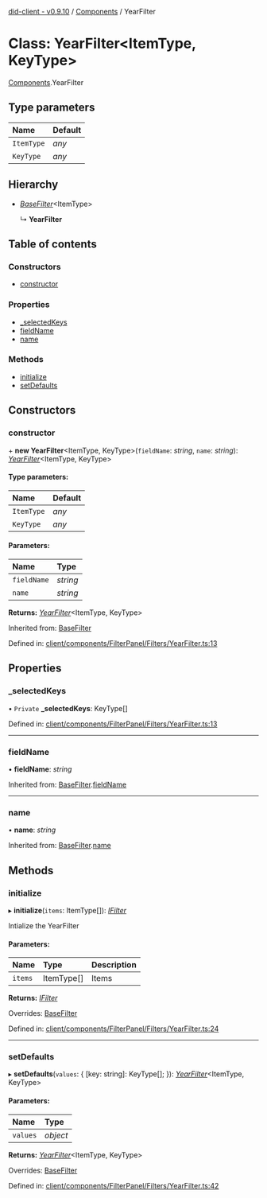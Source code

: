 [did-client - v0.9.10](../README.md) / [Components](../modules/components.md) / YearFilter

# Class: YearFilter<ItemType, KeyType\>

[Components](../modules/components.md).YearFilter

## Type parameters

Name | Default |
:------ | :------ |
`ItemType` | *any* |
`KeyType` | *any* |

## Hierarchy

* [*BaseFilter*](components.basefilter.md)<ItemType\>

  ↳ **YearFilter**

## Table of contents

### Constructors

- [constructor](components.yearfilter.md#constructor)

### Properties

- [\_selectedKeys](components.yearfilter.md#_selectedkeys)
- [fieldName](components.yearfilter.md#fieldname)
- [name](components.yearfilter.md#name)

### Methods

- [initialize](components.yearfilter.md#initialize)
- [setDefaults](components.yearfilter.md#setdefaults)

## Constructors

### constructor

\+ **new YearFilter**<ItemType, KeyType\>(`fieldName`: *string*, `name`: *string*): [*YearFilter*](components.yearfilter.md)<ItemType, KeyType\>

#### Type parameters:

Name | Default |
:------ | :------ |
`ItemType` | *any* |
`KeyType` | *any* |

#### Parameters:

Name | Type |
:------ | :------ |
`fieldName` | *string* |
`name` | *string* |

**Returns:** [*YearFilter*](components.yearfilter.md)<ItemType, KeyType\>

Inherited from: [BaseFilter](components.basefilter.md)

Defined in: [client/components/FilterPanel/Filters/YearFilter.ts:13](https://github.com/Puzzlepart/did/blob/dev/client/components/FilterPanel/Filters/YearFilter.ts#L13)

## Properties

### \_selectedKeys

• `Private` **\_selectedKeys**: KeyType[]

Defined in: [client/components/FilterPanel/Filters/YearFilter.ts:13](https://github.com/Puzzlepart/did/blob/dev/client/components/FilterPanel/Filters/YearFilter.ts#L13)

___

### fieldName

• **fieldName**: *string*

Inherited from: [BaseFilter](components.basefilter.md).[fieldName](components.basefilter.md#fieldname)

___

### name

• **name**: *string*

Inherited from: [BaseFilter](components.basefilter.md).[name](components.basefilter.md#name)

## Methods

### initialize

▸ **initialize**(`items`: ItemType[]): [*IFilter*](../interfaces/components.ifilter.md)

Intialize the YearFilter

#### Parameters:

Name | Type | Description |
:------ | :------ | :------ |
`items` | ItemType[] | Items    |

**Returns:** [*IFilter*](../interfaces/components.ifilter.md)

Overrides: [BaseFilter](components.basefilter.md)

Defined in: [client/components/FilterPanel/Filters/YearFilter.ts:24](https://github.com/Puzzlepart/did/blob/dev/client/components/FilterPanel/Filters/YearFilter.ts#L24)

___

### setDefaults

▸ **setDefaults**(`values`: { [key: string]: KeyType[];  }): [*YearFilter*](components.yearfilter.md)<ItemType, KeyType\>

#### Parameters:

Name | Type |
:------ | :------ |
`values` | *object* |

**Returns:** [*YearFilter*](components.yearfilter.md)<ItemType, KeyType\>

Overrides: [BaseFilter](components.basefilter.md)

Defined in: [client/components/FilterPanel/Filters/YearFilter.ts:42](https://github.com/Puzzlepart/did/blob/dev/client/components/FilterPanel/Filters/YearFilter.ts#L42)
